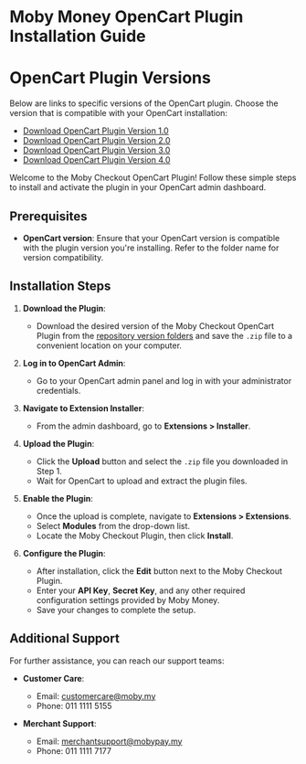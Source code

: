 # Moby Money OpenCart Plugin Installation Guide

# OpenCart Plugin Versions

Below are links to specific versions of the OpenCart plugin. Choose the version that is compatible with your OpenCart installation:

- [Download OpenCart Plugin Version 1.0](https://raw.githubusercontent.com/MobyPayTech/moby-plugins/main/opencart/v1.0/mobypay.ocmod.zip)
- [Download OpenCart Plugin Version 2.0](https://raw.githubusercontent.com/MobyPayTech/moby-plugins/main/opencart/v2.0/mobypay.ocmod.zip)
- [Download OpenCart Plugin Version 3.0](https://raw.githubusercontent.com/MobyPayTech/moby-plugins/main/opencart/v3.0/mobypay.ocmod.zip)
- [Download OpenCart Plugin Version 4.0](https://raw.githubusercontent.com/MobyPayTech/moby-plugins/main/opencart/v4.0/mobypay.ocmod.zip)

Welcome to the Moby Checkout OpenCart Plugin! Follow these simple steps to install and activate the plugin in your OpenCart admin dashboard.

## Prerequisites
- **OpenCart version**: Ensure that your OpenCart version is compatible with the plugin version you're installing. Refer to the folder name for version compatibility.

## Installation Steps

1. **Download the Plugin**:
   - Download the desired version of the Moby Checkout OpenCart Plugin from the [repository version folders](../README.md) and save the `.zip` file to a convenient location on your computer.

2. **Log in to OpenCart Admin**:
   - Go to your OpenCart admin panel and log in with your administrator credentials.

3. **Navigate to Extension Installer**:
   - From the admin dashboard, go to **Extensions > Installer**.

4. **Upload the Plugin**:
   - Click the **Upload** button and select the `.zip` file you downloaded in Step 1.
   - Wait for OpenCart to upload and extract the plugin files.

5. **Enable the Plugin**:
   - Once the upload is complete, navigate to **Extensions > Extensions**.
   - Select **Modules** from the drop-down list.
   - Locate the Moby Checkout Plugin, then click **Install**.

6. **Configure the Plugin**:
   - After installation, click the **Edit** button next to the Moby Checkout Plugin.
   - Enter your **API Key**, **Secret Key**, and any other required configuration settings provided by Moby Money.
   - Save your changes to complete the setup.

## Additional Support

For further assistance, you can reach our support teams:

- **Customer Care**:  
  - Email: [customercare@moby.my](mailto:customercare@moby.my)  
  - Phone: 011 1111 5155

- **Merchant Support**:  
  - Email: [merchantsupport@mobypay.my](mailto:merchantsupport@mobypay.my)  
  - Phone: 011 1111 7177
